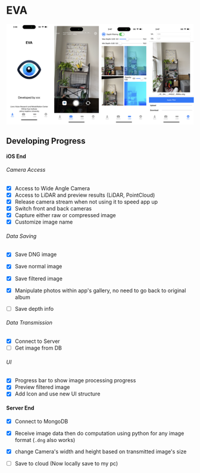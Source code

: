 # EVA
![Preview](imgs/preview.png)
## Developing Progress
#### iOS End
###### Camera Access
- [x] Access to Wide Angle Camera
- [x] Access to LiDAR and preview results (LiDAR, PointCloud)
- [x] Release camera stream when not using it to speed app up
- [x] Switch front and back cameras
- [x] Capture either raw or compressed image
- [x] Customize image name  

###### Data Saving
- [x] Save DNG image
- [x] Save normal image
- [x] Save filtered image
- [x] Manipulate photos within app's gallery, no need to go back to original album
- [ ] Save depth info


###### Data Transmission 
- [x] Connect to Server
- [ ] Get image from DB

###### UI
- [x] Progress bar to show image processing progress
- [x] Preview filtered image
- [x] Add Icon and use new UI structure

#### Server End
- [x] Connect to MongoDB
- [x] Receive image data then do computation using python for any image format (`.dng` also works)
- [x] change Camera's width and height based on transmitted image's size 
- [ ] Save to cloud (Now locally save to my pc)


